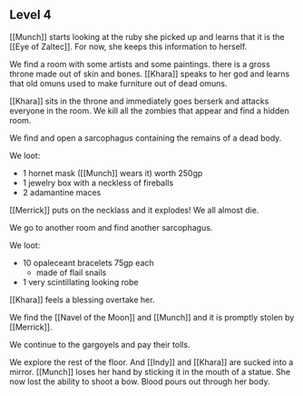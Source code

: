 ## Level 4

[[Munch]] starts looking at the ruby she picked up and learns that it is the [[Eye of Zaltec]]. For now, she keeps this information to herself.

We find a room with some artists and some paintings. there is a gross throne made out of skin and bones. [[Khara]] speaks to her god and learns that old omuns used to make furniture out of dead omuns.

[[Khara]] sits in the throne and immediately goes berserk and attacks everyone in the room. We kill all the zombies that appear and find a hidden room.

We find and open a sarcophagus containing the remains of a dead body.

We loot:
- 1 hornet mask ([[Munch]] wears it) worth 250gp
- 1 jewelry box with a neckless of fireballs
- 2 adamantine maces

[[Merrick]] puts on the necklass and it explodes! We all almost die.

We go to another room and find another sarcophagus.

We loot:
- 10 opaleceant bracelets 75gp each
	- made of flail snails
- 1 very scintillating looking robe

[[Khara]] feels a blessing overtake her.

We find the [[Navel of the Moon]] and [[Munch]] and it is promptly stolen by [[Merrick]].

We continue to the gargoyels and pay their tolls.

We explore the rest of the floor. And [[Indy]] and [[Khara]] are sucked into a mirror. [[Munch]] loses her hand by sticking it in the mouth of a statue. She now lost the ability to shoot a bow. Blood pours out through her body.